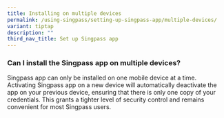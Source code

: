 ```yaml
---
title: Installing on multiple devices
permalink: /using-singpass/setting-up-singpass-app/multiple-devices/
variant: tiptap
description: ""
third_nav_title: Set up Singpass app
---
```

<h3>Can I install the Singpass app on multiple devices?</h3>
<p>Singpass app can only be installed on one mobile device at a time. Activating
Singpass app on a new device will automatically deactivate the app on your
previous device, ensuring that there is only one copy of your credentials.
This grants a tighter level of security control and remains convenient
for most Singpass users.</p>